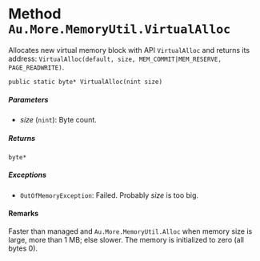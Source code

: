 # Method `Au.More.MemoryUtil.VirtualAlloc`

Allocates new virtual memory block with API `VirtualAlloc` and returns its address: `VirtualAlloc(default, size, MEM_COMMIT|MEM_RESERVE, PAGE_READWRITE)`.

```
public static byte* VirtualAlloc(nint size)
```

##### Parameters

- *size*  (`nint`):
    Byte count.

##### Returns

`byte*`

##### Exceptions

- `OutOfMemoryException`:
    Failed. Probably *size* is too big.

#### Remarks

Faster than managed and `Au.More.MemoryUtil.Alloc` when memory size is large, more than 1 MB; else slower. The memory is initialized to zero (all bytes 0).